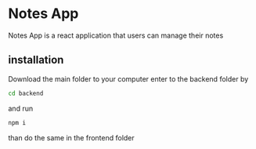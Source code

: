 # Notes App

Notes App is a react application that users can manage their notes 

## installation 

Download the main folder to your computer
enter to  the backend folder by

```bash
cd backend
```

and run 

```bash
npm i
```

than do the same in the frontend folder
